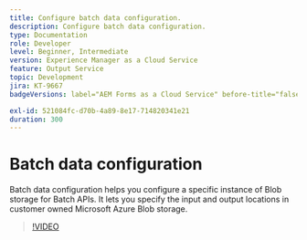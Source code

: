 ```yaml
---
title: Configure batch data configuration.
description: Configure batch data configuration.
type: Documentation
role: Developer
level: Beginner, Intermediate
version: Experience Manager as a Cloud Service
feature: Output Service
topic: Development
jira: KT-9667
badgeVersions: label="AEM Forms as a Cloud Service" before-title="false"

exl-id: 521084fc-d70b-4a89-8e17-714820341e21
duration: 300
---
```

# Batch data configuration

Batch data configuration helps you configure a specific instance of Blob storage for Batch APIs. It lets you specify the input and output locations in customer owned Microsoft Azure Blob storage.

>[!VIDEO](https://video.tv.adobe.com/v/340128?quality=12&learn=on)
